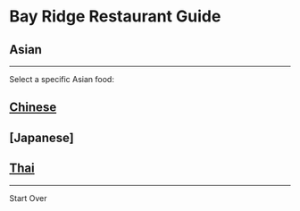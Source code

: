 # Bay Ridge Restaurant Guide
## Asian
---
Select a specific Asian food:
## [Chinese](chinese/chinese.md)
## [Japanese]
## [Thai](thai/thai.md)
---
Start Over